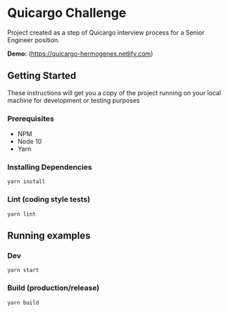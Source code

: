 # Quicargo Challenge

Project created as a step of Quicargo interview process for a Senior Engineer position.

**Demo:** (https://quicargo-hermogenes.netlify.com)

## Getting Started

These instructions will get you a copy of the project running on your local machine for development or testing purposes

### Prerequisites

- NPM
- Node 10
- Yarn

### Installing Dependencies
```
yarn install
```
### Lint (coding style tests)
```
yarn lint
```
## Running examples
### Dev
```
yarn start
```
### Build (production/release)
```
yarn build
```